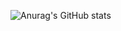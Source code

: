 ![Anurag's GitHub stats](https://github-readme-stats.vercel.app/api?username=moonheekim0118&show_icons=true&theme=rose)
